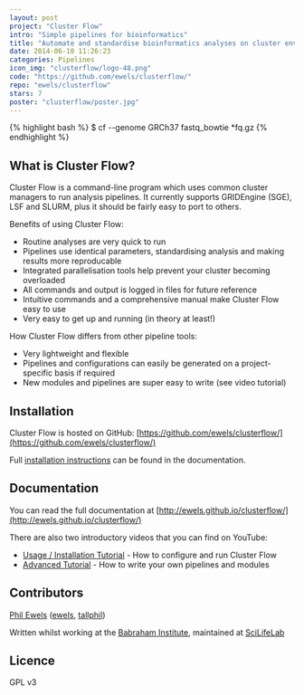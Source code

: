 ```yaml
---
layout: post
project: "Cluster Flow"
intro: "Simple pipelines for bioinformatics"
title: "Automate and standardise bioinformatics analyses on cluster environments"
date: 2014-06-10 11:26:23
categories: Pipelines
icon_img: "clusterflow/logo-48.png"
code: "https://github.com/ewels/clusterflow/"
repo: "ewels/clusterflow"
stars: 7
poster: "clusterflow/poster.jpg"
---
```


{% highlight bash %}
$ cf --genome GRCh37 fastq_bowtie *fq.gz
{% endhighlight %}

## What is Cluster Flow?
Cluster Flow is a command-line program which uses common cluster managers to run analysis pipelines. It currently supports GRIDEngine (SGE), LSF and SLURM, plus it should be fairly easy to port to others.

Benefits of using Cluster Flow:

* Routine analyses are very quick to run
* Pipelines use identical parameters, standardising analysis and making results more reproducable
* Integrated parallelisation tools help prevent your cluster becoming overloaded
* All commands and output is logged in files for future reference
* Intuitive commands and a comprehensive manual make Cluster Flow easy to use
* Very easy to get up and running (in theory at least!)

How Cluster Flow differs from other pipeline tools:

* Very lightweight and flexible
* Pipelines and configurations can easily be generated on a project-specific basis if required
* New modules and pipelines are super easy to write (see video tutorial)

## Installation
Cluster Flow is hosted on GitHub: [https://github.com/ewels/clusterflow/](https://github.com/ewels/clusterflow/)

Full [installation instructions](http://ewels.github.io/clusterflow/installation/) can be found in the documentation.

## Documentation
You can read the full documentation at [http://ewels.github.io/clusterflow/](http://ewels.github.io/clusterflow/)

There are also two introductory videos that you can find on YouTube:

* [Usage / Installation Tutorial](http://youtu.be/b2g_zQiz9ys) - How to configure and run Cluster Flow
* [Advanced Tutorial](http://youtu.be/aBHOcsA2M6w) - How to write your own pipelines and modules

## Contributors
[Phil Ewels](http://phil.ewels.co.uk "Phil's Homepage") (<i class="icon-github"></i>[ewels](https://github.com/ewels/ "Find Phil on GitHub"), 
<i class="icon-twitter"></i>[tallphil](http://twitter.com/tallphil "Find Phil on GitHub"))

Written whilst working at the [Babraham Institute](http://www.babraham.ac.uk/), maintained at [SciLifeLab](http://www.scilifelab.se/)

## Licence
GPL v3
